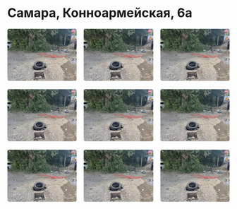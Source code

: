 # Самара, Конноармейская, 6а

<div class="gallery-grid">
  <a href="/parks/smr/knrmsk6a/26-07-2025/prkx-smr-26-07-2025_9872.jpeg" target="_blank" rel="noopener noreferrer" style="display: inline-block;">
    <img src="/public/parks/smr/knrmsk6a/26-07-2025/prkx-smr-26-07-2025_9874.jpeg" alt="Альтернативный текст" width="250" height="100" />
  </a>
  <a href="/parks/smr/knrmsk6a/26-07-2025/prkx-smr-26-07-2025_9873.jpeg" target="_blank" rel="noopener noreferrer" style="display: inline-block;">
    <img src="/public/parks/smr/knrmsk6a/26-07-2025/prkx-smr-26-07-2025_9874.jpeg" alt="Альтернативный текст" width="250" height="100" />
  </a>
  <a href="/parks/smr/knrmsk6a/26-07-2025/prkx-smr-26-07-2025_9874.jpeg" target="_blank" rel="noopener noreferrer" style="display: inline-block;">
    <img src="/public/parks/smr/knrmsk6a/26-07-2025/prkx-smr-26-07-2025_9874.jpeg" alt="Альтернативный текст" width="250" height="100" />
  </a>
  <a href="/parks/smr/knrmsk6a/26-07-2025/prkx-smr-26-07-2025_9875.jpeg" target="_blank" rel="noopener noreferrer" style="display: inline-block;">
    <img src="/public/parks/smr/knrmsk6a/26-07-2025/prkx-smr-26-07-2025_9874.jpeg" alt="Альтернативный текст" width="250" height="100" />
  </a>
  <a href="/parks/smr/knrmsk6a/26-07-2025/prkx-smr-26-07-2025_9876.jpeg" target="_blank" rel="noopener noreferrer" style="display: inline-block;">
    <img src="/public/parks/smr/knrmsk6a/26-07-2025/prkx-smr-26-07-2025_9874.jpeg" alt="Альтернативный текст" width="250" height="100" />
  </a>
  <a href="/parks/smr/knrmsk6a/26-07-2025/prkx-smr-26-07-2025_9877.jpeg" target="_blank" rel="noopener noreferrer" style="display: inline-block;">
    <img src="/public/parks/smr/knrmsk6a/26-07-2025/prkx-smr-26-07-2025_9874.jpeg" alt="Альтернативный текст" width="250" height="100" />
  </a>
    <a href="/parks/smr/knrmsk6a/26-07-2025/prkx-smr-26-07-2025_9878.jpeg" target="_blank" rel="noopener noreferrer" style="display: inline-block;">
    <img src="/public/parks/smr/knrmsk6a/26-07-2025/prkx-smr-26-07-2025_9874.jpeg" alt="Альтернативный текст" width="250" height="100" />
  </a>
    <a href="/parks/smr/knrmsk6a/26-07-2025/prkx-smr-26-07-2025_9879.jpeg" target="_blank" rel="noopener noreferrer" style="display: inline-block;">
    <img src="/public/parks/smr/knrmsk6a/26-07-2025/prkx-smr-26-07-2025_9874.jpeg" alt="Альтернативный текст" width="250" height="100" />
  </a>
  <a href="/parks/smr/knrmsk6a/26-07-2025/prkx-smr-26-07-2025_9880.jpeg" target="_blank" rel="noopener noreferrer" style="display: inline-block;">
    <img src="/public/parks/smr/knrmsk6a/26-07-2025/prkx-smr-26-07-2025_9874.jpeg" alt="Альтернативный текст" width="250" height="100" />
  </a>
</div>

<style>
.gallery-grid {
  display: grid;
  grid-template-columns: repeat(3, 1fr); /* 3 равные колонки */
  gap: 1rem; /* отступы между элементами */
}

.gallery-grid a {
  display: block; /* ссылка занимает всю ячейку */
}

.gallery-grid img {
  width: 100%; /* картинки заполняют ширину колонки */
  height: auto;
  cursor: pointer;
  object-fit: cover;
  border-radius: 4px; /* по желанию: скругление углов */
  transition: transform 0.3s ease;
}

.gallery-grid img:hover {
  transform: scale(1.05); /* лёгкое увеличение по наведению */
}
</style>
